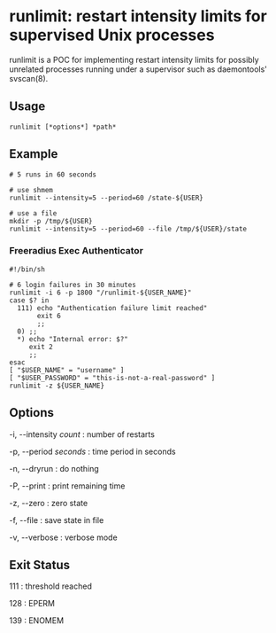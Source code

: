 runlimit: restart intensity limits for supervised Unix processes
================================================================

runlimit is a POC for implementing restart intensity limits for possibly
unrelated processes running under a supervisor such as daemontools'
svscan(8).

Usage
-----

    runlimit [*options*] *path*

Example
-------

    # 5 runs in 60 seconds

    # use shmem
    runlimit --intensity=5 --period=60 /state-${USER}

    # use a file
    mkdir -p /tmp/${USER}
    runlimit --intensity=5 --period=60 --file /tmp/${USER}/state


### Freeradius Exec Authenticator

~~~ shell
#!/bin/sh

# 6 login failures in 30 minutes
runlimit -i 6 -p 1800 "/runlimit-${USER_NAME}"
case $? in
  111) echo "Authentication failure limit reached"
       exit 6
       ;;
  0) ;;
  *) echo "Internal error: $?"
     exit 2
     ;;
esac
[ "$USER_NAME" = "username" ]
[ "$USER_PASSWORD" = "this-is-not-a-real-password" ]
runlimit -z ${USER_NAME}
~~~

Options
-------

-i, --intensity *count*
:   number of restarts

-p, --period *seconds*
:   time period in seconds

-n, --dryrun
:   do nothing

-P, --print
:   print remaining time

-z, --zero
:   zero state

-f, --file
:   save state in file

-v, --verbose
:   verbose mode

Exit Status
-----------

111
:     threshold reached

128
:     EPERM

139
:     ENOMEM
